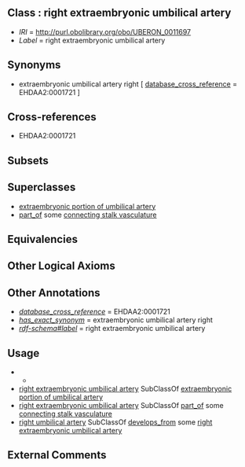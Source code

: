 
## Class : right extraembryonic umbilical artery

 * *IRI* = http://purl.obolibrary.org/obo/UBERON_0011697
 * *Label* = right extraembryonic umbilical artery

## Synonyms

 * extraembryonic umbilical artery right [ [database_cross_reference](../../ef/oboInOwl#hasDbXref.md) = EHDAA2:0001721 ]

## Cross-references

 * EHDAA2:0001721

## Subsets


## Superclasses

 * [extraembryonic portion of umbilical artery](../../UBERON/93/UBERON_0011693.md)
 * [part_of](../../BFO/50/BFO_0000050.md) some [connecting stalk vasculature](../../UBERON/07/UBERON_0007807.md)

## Equivalencies


## Other Logical Axioms


## Other Annotations

 * *[database_cross_reference](../../ef/oboInOwl#hasDbXref.md)* = EHDAA2:0001721
 * *[has_exact_synonym](../../ym/oboInOwl#hasExactSynonym.md)* = extraembryonic umbilical artery right
 * *[rdf-schema#label](../../el/rdf-schema#label.md)* = right extraembryonic umbilical artery

## Usage

 * -
 * [right extraembryonic umbilical artery](../../UBERON/97/UBERON_0011697.md) SubClassOf [extraembryonic portion of umbilical artery](../../UBERON/93/UBERON_0011693.md)
 * [right extraembryonic umbilical artery](../../UBERON/97/UBERON_0011697.md) SubClassOf [part_of](../../BFO/50/BFO_0000050.md) some [connecting stalk vasculature](../../UBERON/07/UBERON_0007807.md)
 * [right umbilical artery](../../UBERON/70/UBERON_0005470.md) SubClassOf [develops_from](../../RO/02/RO_0002202.md) some [right extraembryonic umbilical artery](../../UBERON/97/UBERON_0011697.md)

## External Comments

